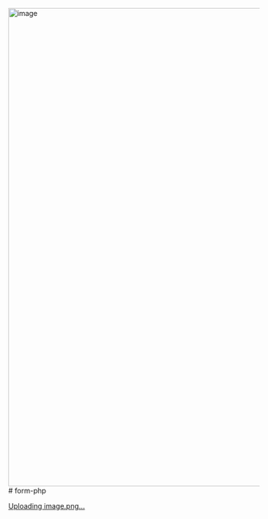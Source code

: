 <img width="960" alt="image" src="https://github.com/ferizyidanal/form-php/assets/118708728/fb77534c-6ce2-4368-98c0-0e1b850951a5"># form-php

[Uploading image.png…]()
